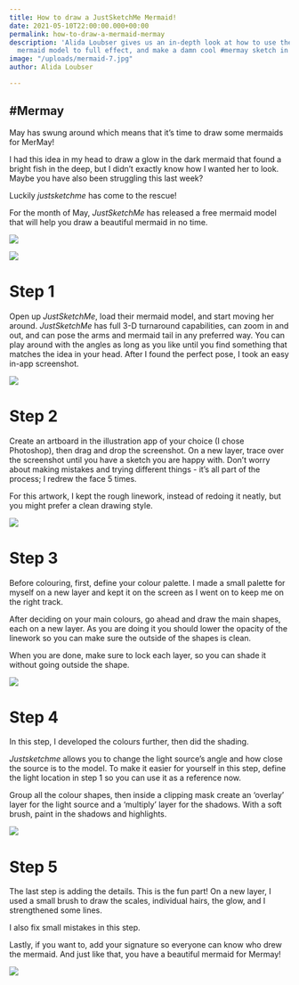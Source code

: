 ```yaml
---
title: How to draw a JustSketchMe Mermaid!
date: 2021-05-10T22:00:00.000+00:00
permalink: how-to-draw-a-mermaid-mermay
description: 'Alida Loubser gives us an in-depth look at how to use the JustSketchMe
  mermaid model to full effect, and make a damn cool #mermay sketch in the process!'
image: "/uploads/mermaid-7.jpg"
author: Alida Loubser

---
```

## **#Mermay**

May has swung around which means that it’s time to draw some mermaids for MerMay!

I had this idea in my head to draw a glow in the dark mermaid that found a bright fish in the deep, but I didn’t exactly know how I wanted her to look. Maybe you have also been struggling this last week?

Luckily _justsketchme_ has come to the rescue!

For the month of May, _JustSketchMe_ has released a free mermaid model that will help you draw a beautiful mermaid in no time.

![](/uploads/capture.JPG)

![](/uploads/mermaid-1.jpg)

# **Step 1**

Open up _JustSketchMe_, load their mermaid model, and start moving her around. _JustSketchMe_ has full 3-D turnaround capabilities, can zoom in and out, and can pose the arms and mermaid tail in any preferred way. You can play around with the angles as long as you like until you find something that matches the idea in your head. After I found the perfect pose, I took an easy in-app screenshot.

_![](/uploads/mermaid-2_3.jpg)_

# **Step 2**

Create an artboard in the illustration app of your choice (I chose Photoshop), then drag and drop the screenshot. On a new layer, trace over the screenshot until you have a sketch you are happy with. Don’t worry about making mistakes and trying different things - it’s all part of the process; I redrew the face 5 times.

For this artwork, I kept the rough linework, instead of redoing it neatly, but you might prefer a clean drawing style.

_![](/uploads/mermaid-4.jpg)_

# **Step 3**

Before colouring, first, define your colour palette. I made a small palette for myself on a new layer and kept it on the screen as I went on to keep me on the right track.

After deciding on your main colours, go ahead and draw the main shapes, each on a new layer. As you are doing it you should lower the opacity of the linework so you can make sure the outside of the shapes is clean.

When you are done, make sure to lock each layer, so you can shade it without going outside the shape.

_![](/uploads/mermaid-5_6.jpg)_

# **Step 4**

In this step, I developed the colours further, then did the shading.

_Justsketchme_ allows you to change the light source’s angle and how close the source is to the model. To make it easier for yourself in this step, define the light location in step 1 so you can use it as a reference now.

Group all the colour shapes, then inside a clipping mask create an ‘overlay’ layer for the light source and a ‘multiply’ layer for the shadows. With a soft brush, paint in the shadows and highlights.

_![](/uploads/mermaid-7.jpg)_

# **Step 5**

The last step is adding the details. This is the fun part! On a new layer, I used a small brush to draw the scales, individual hairs, the glow, and I strengthened some lines.

I also fix small mistakes in this step.

Lastly, if you want to, add your signature so everyone can know who drew the mermaid. And just like that, you have a beautiful mermaid for Mermay!

![](/uploads/justsketchme-screenshot-2.png)